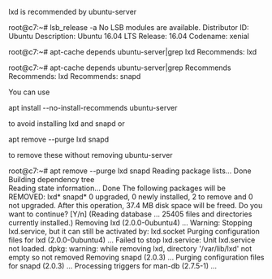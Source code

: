

lxd is recommended by ubuntu-server

root@c7:~# lsb_release -a
No LSB modules are available.
Distributor ID: Ubuntu
Description:    Ubuntu 16.04 LTS
Release:    16.04
Codename:   xenial

root@c7:~# apt-cache depends ubuntu-server|grep lxd
  Recommends: lxd

root@c7:~# apt-cache depends ubuntu-server|grep Recommends
  Recommends: lxd
  Recommends: snapd

You can use

apt install --no-install-recommends ubuntu-server

to avoid installing lxd and snapd or

apt remove --purge lxd snapd

to remove these without removing ubuntu-server

root@c7:~# apt remove --purge lxd snapd
Reading package lists... Done
Building dependency tree       
Reading state information... Done
The following packages will be REMOVED:
  lxd* snapd*
0 upgraded, 0 newly installed, 2 to remove and 0 not upgraded.
After this operation, 37.4 MB disk space will be freed.
Do you want to continue? [Y/n] 
(Reading database ... 25405 files and directories currently installed.)
Removing lxd (2.0.0-0ubuntu4) ...
Warning: Stopping lxd.service, but it can still be activated by:
  lxd.socket
Purging configuration files for lxd (2.0.0-0ubuntu4) ...
Failed to stop lxd.service: Unit lxd.service not loaded.
dpkg: warning: while removing lxd, directory '/var/lib/lxd' not empty so not removed
Removing snapd (2.0.3) ...
Purging configuration files for snapd (2.0.3) ...
Processing triggers for man-db (2.7.5-1) ...

